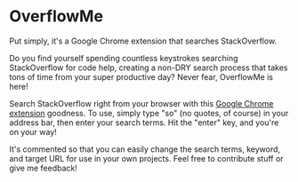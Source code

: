# OverflowMe
Put simply, it's a Google Chrome extension that searches StackOverflow.

Do you find yourself spending countless keystrokes searching StackOverflow for code help, creating a non-DRY search process that takes tons of time from your super productive day? Never fear, OverflowMe is here! 

Search StackOverflow right from your browser with this <a href="http://bit.ly/1y7hIWS">Google Chrome extension</a> goodness. To use, simply type "so" (no quotes, of course) in your address bar, then enter your search terms. Hit the "enter" key, and you're on your way! 

It's commented so that you can easily change the search terms, keyword, and target URL for use in your own projects. Feel free to contribute stuff or give me feedback! 
